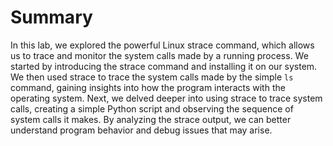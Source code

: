 # Summary

In this lab, we explored the powerful Linux strace command, which allows us to trace and monitor the system calls made by a running process. We started by introducing the strace command and installing it on our system. We then used strace to trace the system calls made by the simple `ls` command, gaining insights into how the program interacts with the operating system. Next, we delved deeper into using strace to trace system calls, creating a simple Python script and observing the sequence of system calls it makes. By analyzing the strace output, we can better understand program behavior and debug issues that may arise.
